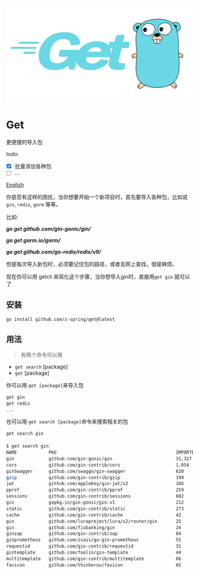 ![img.png](img.png)
# Get

更便捷的导入包

todo:
- [x] 批量添加各种包
- [ ] ...

[English](https://github.com/Z-Spring/get/blob/master/README.md)

你是否有这样的困扰，当你想要开始一个新项目时，首先要导入各种包，比如说 
`gin`, `redis`, `gorm` 等等。

比如: 

***go get github.com/gin-gonic/gin/***  <p>
***go get gorm.io/gorm/***  <p>
***go get github.com/go-redis/redis/v9/***  <p>

但是每次导入新包时，必须要记住包的路径，或者去网上查找，很是麻烦。 <p>

现在你可以用 getcli 来简化这个步骤，当你想导入gin时，直接用`get gin` 就可以了


## 安装
```bash
go install github.com/z-spring/get@latest
```
## 用法
> 有两个命令可以用
 * `get search` [package]
 * `get` [package]


你可以用 `get [package]`来导入包  <p>

```bash
get gin
get redis
...
```
也可以用 `get search [package]`命令来搜索相关的包

```bash
get search gin

$ get search gin
NAME            PKG                                             IMPORTED
gin             github.com/gin-gonic/gin                        31,327
cors            github.com/gin-contrib/cors                     1,054
ginSwagger      github.com/swaggo/gin-swagger                   620
gzip            github.com/gin-contrib/gzip                     199
jwt             github.com/appleboy/gin-jwt/v2                  166
pprof           github.com/gin-contrib/pprof                    259
sessions        github.com/gin-contrib/sessions                 602
gin             gopkg.in/gin-gonic/gin.v1                       212
static          github.com/gin-contrib/static                   273
cache           github.com/gin-contrib/cache                    42
gin             github.com/luraproject/lura/v2/router/gin       25
gin             github.com/fixbanking/gin                       24
ginzap          github.com/gin-contrib/zap                      84
ginprometheus   github.com/zsais/go-gin-prometheus              55
requestid       github.com/gin-contrib/requestid                31
gintemplate     github.com/foolin/gin-template                  44
multitemplate   github.com/gin-contrib/multitemplate            66
favicon         github.com/thinkerou/favicon                    65
```
